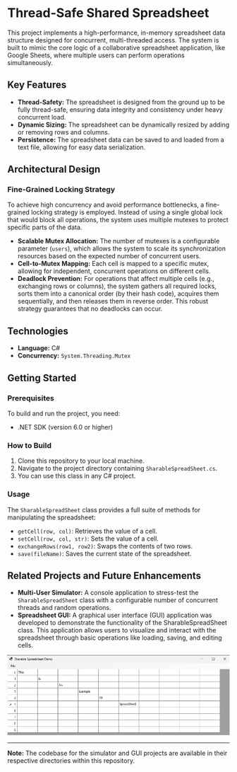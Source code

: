 # Thread-Safe Shared Spreadsheet

This project implements a high-performance, in-memory spreadsheet data structure designed for concurrent, multi-threaded access. The system is built to mimic the core logic of a collaborative spreadsheet application, like Google Sheets, where multiple users can perform operations simultaneously.

## Key Features

* **Thread-Safety:** The spreadsheet is designed from the ground up to be fully thread-safe, ensuring data integrity and consistency under heavy concurrent load.
* **Dynamic Sizing:** The spreadsheet can be dynamically resized by adding or removing rows and columns.
* **Persistence:** The spreadsheet data can be saved to and loaded from a text file, allowing for easy data serialization.

## Architectural Design

### Fine-Grained Locking Strategy

To achieve high concurrency and avoid performance bottlenecks, a fine-grained locking strategy is employed. Instead of using a single global lock that would block all operations, the system uses multiple mutexes to protect specific parts of the data.

* **Scalable Mutex Allocation:** The number of mutexes is a configurable parameter (`users`), which allows the system to scale its synchronization resources based on the expected number of concurrent users.
* **Cell-to-Mutex Mapping:** Each cell is mapped to a specific mutex, allowing for independent, concurrent operations on different cells.
* **Deadlock Prevention:** For operations that affect multiple cells (e.g., exchanging rows or columns), the system gathers all required locks, sorts them into a canonical order (by their hash code), acquires them sequentially, and then releases them in reverse order. This robust strategy guarantees that no deadlocks can occur.

## Technologies

* **Language:** C#
* **Concurrency:** `System.Threading.Mutex`

## Getting Started

### Prerequisites

To build and run the project, you need:
* .NET SDK (version 6.0 or higher)

### How to Build

1.  Clone this repository to your local machine.
2.  Navigate to the project directory containing `SharableSpreadSheet.cs`.
3.  You can use this class in any C# project.

### Usage

The `SharableSpreadSheet` class provides a full suite of methods for manipulating the spreadsheet:

* `getCell(row, col)`: Retrieves the value of a cell.
* `setCell(row, col, str)`: Sets the value of a cell.
* `exchangeRows(row1, row2)`: Swaps the contents of two rows.
* `save(fileName)`: Saves the current state of the spreadsheet.

## Related Projects and Future Enhancements

* **Multi-User Simulator:** A console application to stress-test the `SharableSpreadSheet` class with a configurable number of concurrent threads and random operations.
* **Spreadsheet GUI:** A graphical user interface (GUI) application was developed to demonstrate the functionality of the SharableSpreadSheet class. This application allows users to visualize and interact with the spreadsheet through basic operations like loading, saving, and editing cells.

![Spreadsheet Demo](spreadsheetdemo.png)

---
**Note:** The codebase for the simulator and GUI projects are available in their respective directories within this repository.

